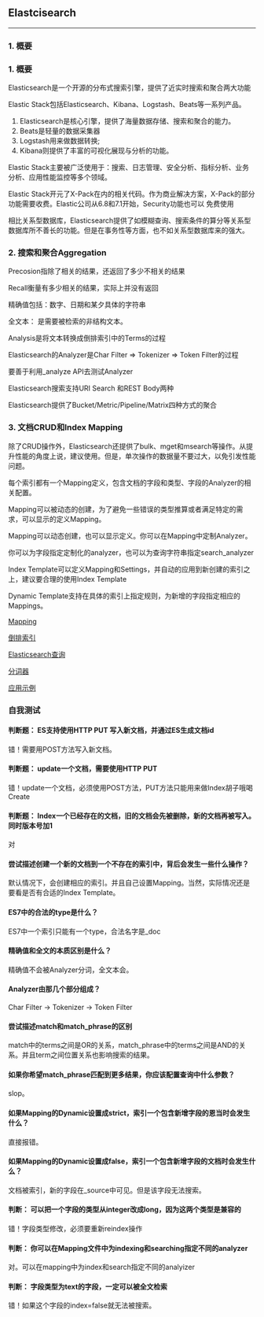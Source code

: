 ## Elastcisearch

-----
### 1. 概要

### 1. 概要

Elasticsearch是一个开源的分布式搜索引擎，提供了近实时搜索和聚合两大功能

Elastic Stack包括Elasticsearch、Kibana、Logstash、Beats等一系列产品。

1. Elasticsearch是核心引擎，提供了海量数据存储、搜索和聚合的能力。
1. Beats是轻量的数据采集器
1. Logstash用来做数据转换;
1. Kibana则提供了丰富的可视化展现与分析的功能。

Elastic Stack主要被广泛使用于：搜索、日志管理、安全分析、指标分析、业务分析、应用性能监控等多个领域。

Elastic Stack开元了X-Pack在内的相关代码。作为商业解决方案，X-Pack的部分功能需要收费。Elastic公司从6.8和7.1开始，Security功能也可以 免费使用

相比关系型数据库，Elasticsearch提供了如模糊查询、搜索条件的算分等关系型数据库所不善长的功能。但是在事务性等方面，也不如关系型数据库来的强大。

### 2. 搜索和聚合Aggregation

Precosion指除了相关的结果，还返回了多少不相关的结果

Recall衡量有多少相关的结果，实际上并没有返回

精确值包括：数字、日期和某夕具体的字符串

全文本： 是需要被检索的非结构文本。
 
Analysis是将文本转换成倒排索引中的Terms的过程

Elasticsearch的Analyzer是Char Filter => Tokenizer => Token Filter的过程

要善于利用_analyze API去测试Analyzer

Elasticsearch搜索支持URI Search 和REST Body两种

Elasticsearch提供了Bucket/Metric/Pipeline/Matrix四种方式的聚合

### 3. 文档CRUD和Index Mapping

除了CRUD操作外，Elasticsearch还提供了bulk、mget和msearch等操作。从提升性能的角度上说，建议使用。但是，单次操作的数据量不要过大，以免引发性能问题。

每个索引都有一个Mapping定义，包含文档的字段和类型、字段的Analyzer的相关配置。

Mapping可以被动态的创建，为了避免一些错误的类型推算或者满足特定的需求，可以显示的定义Mapping。

Mapping可以动态创建，也可以显示定义。你可以在Mapping中定制Analyzer。

你可以为字段指定定制化的analyzer，也可以为查询字符串指定search_analyzer

Index Template可以定义Mapping和Settings，并自动的应用到新创建的索引之上，建议要合理的使用Index Template

Dynamic Template支持在具体的索引上指定规则，为新增的字段指定相应的Mappings。

[Mapping](Mapping/Mapping.md)

[倒排索引](Inverted_index/Inverted_index.md)

[Elasticsearch查询](Query/Query.md)

[分词器](Analyzer/Analyzer.md)

[应用示例](Practice/Elasticsearch_SpringBoot.md)


### 自我测试

#### 判断题： ES支持使用HTTP PUT 写入新文档，并通过ES生成文档id

错！需要用POST方法写入新文档。

#### 判断题： update一个文档，需要使用HTTP PUT

错！update一个文档，必须使用POST方法，PUT方法只能用来做Index胡子哦喝Create

#### 判断题： Index一个已经存在的文档，旧的文档会先被删除，新的文档再被写入。同时版本号加1

对

#### 尝试描述创建一个新的文档到一个不存在的索引中，背后会发生一些什么操作？

默认情况下，会创建相应的索引。并且自己设置Mapping。当然，实际情况还是要看是否有合适的Index Template。

#### ES7中的合法的type是什么？

ES7中一个索引只能有一个type，合法名字是_doc

#### 精确值和全文的本质区别是什么？

精确值不会被Analyzer分词，全文本会。

#### Analyzer由那几个部分组成？

Char Filter -> Tokenizer -> Token Filter

#### 尝试描述match和match_phrase的区别

match中的terms之间是OR的关系，match_phrase中的terms之间是AND的关系。并且term之间位置关系也影响搜索的结果。

#### 如果你希望match_phrase匹配到更多结果，你应该配置查询中什么参数？

slop。

#### 如果Mapping的Dynamic设置成strict，索引一个包含新增字段的恩当时会发生什么？

直接报错。

#### 如果Mapping的Dynamic设置成false，索引一个包含新增字段的文档时会发生什么？

文档被索引，新的字段在_source中可见。但是该字段无法搜索。

#### 判断： 可以把一个字段的类型从integer改成long，因为这两个类型是兼容的

错！字段类型修改，必须要重新reindex操作

#### 判断： 你可以在Mapping文件中为indexing和searching指定不同的analyzer

对。可以在mapping中为index和search指定不同的analyizer

#### 判断： 字段类型为text的字段，一定可以被全文检索

错！如果这个字段的index=false就无法被搜索。

